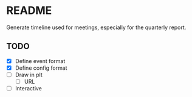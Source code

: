 # README

Generate timeline used for meetings, especially for the quarterly report.

## TODO
- [x] Define event format
- [x] Define config format
- [ ] Draw in plt
    - [ ] URL
- [ ] Interactive